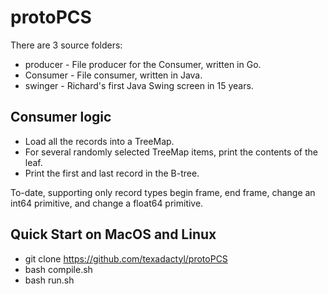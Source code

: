 # protoPCS

There are 3 source folders:
* producer - File producer for the Consumer, written in Go.
* Consumer - File consumer, written in Java.
* swinger - Richard's first Java Swing screen in 15 years.

## Consumer logic

* Load all the records into a TreeMap.
* For several randomly selected TreeMap items, print the contents of the leaf.
* Print the first and last record in the B-tree.

To-date, supporting only record types begin frame, end frame, change an int64 primitive, and change a float64 primitive.

## Quick Start on MacOS and Linux

* git clone https://github.com/texadactyl/protoPCS
* bash compile.sh
* bash run.sh

